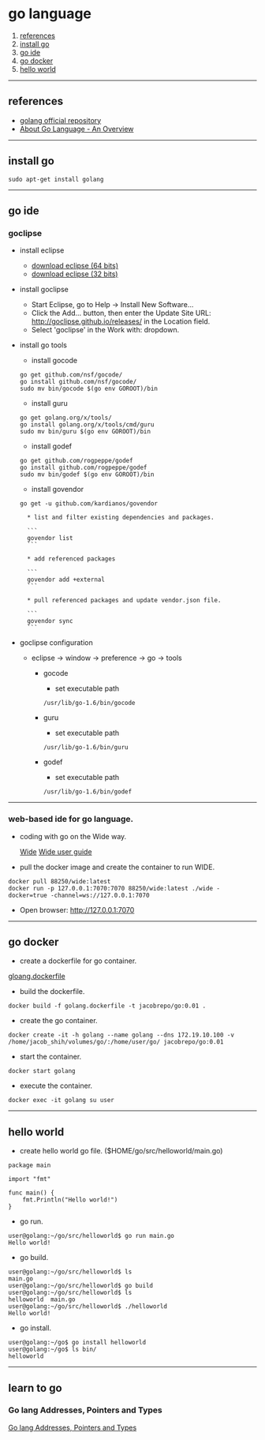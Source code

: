 
# go language

1. [references](#references)
1. [install go](#install_go)
1. [go ide](#go_ide)
1. [go docker](#go_docker)
1. [hello world](#hello_world)

---

<a name="references" />

## references
* [golang official repository](https://hub.docker.com/_/golang/)
* [About Go Language - An Overview](https://blog.learngoprogramming.com/about-go-language-an-overview-f0bee143597c)

---

<a name="install_go" />

## install go

```
sudo apt-get install golang
```

---

<a name="go_ide" />

## go ide

### goclipse

* install eclipse

    * [download eclipse (64 bits)](https://www.eclipse.org/downloads/download.php?file=/oomph/epp/oxygen/R2/eclipse-inst-linux64.tar.gz)
    * [download eclipse (32 bits)](https://www.eclipse.org/downloads/download.php?file=/oomph/epp/oxygen/R2/eclipse-inst-linux32.tar.gz)

* install goclipse

    * Start Eclipse, go to Help -> Install New Software...
    * Click the Add... button, then enter the Update Site URL: http://goclipse.github.io/releases/ in the Location field.
    * Select 'goclipse' in the Work with: dropdown.

* install go tools

    * install gocode

    ```
    go get github.com/nsf/gocode/
    go install github.com/nsf/gocode/
    sudo mv bin/gocode $(go env GOROOT)/bin
    ```

    * install guru

    ```
    go get golang.org/x/tools/
    go install golang.org/x/tools/cmd/guru
    sudo mv bin/guru $(go env GOROOT)/bin
    ```

    * install godef

    ```
    go get github.com/rogpeppe/godef
    go install github.com/rogpeppe/godef
    sudo mv bin/godef $(go env GOROOT)/bin
    ```

    * install govendor

    ```
    go get -u github.com/kardianos/govendor
    ```

        * list and filter existing dependencies and packages.

        ```
        govendor list
        ```

        * add referenced packages

        ```
        govendor add +external
        ```

        * pull referenced packages and update vendor.json file.

        ```
        govendor sync
        ```


* goclipse configuration

    * eclipse -> window -> preference -> go -> tools

        * gocode

            * set executable path

            ```
            /usr/lib/go-1.6/bin/gocode
            ```

        * guru

            * set executable path

            ```
            /usr/lib/go-1.6/bin/guru
            ```

        * godef

            * set executable path

            ```
            /usr/lib/go-1.6/bin/godef
            ```

---

### web-based ide for go language.

* coding with go on the Wide way.

    [Wide](https://github.com/b3log/wide)
    [Wide user guide](https://legacy.gitbook.com/book/88250/wide-user-guide/details)

* pull the docker image and create the container to run WIDE.

```
docker pull 88250/wide:latest
docker run -p 127.0.0.1:7070:7070 88250/wide:latest ./wide -docker=true -channel=ws://127.0.0.1:7070
```

* Open browser: http://127.0.0.1:7070


---

<a name="go_docker" />

## go docker

* create a dockerfile for go container.

[gloang.dockerfile](gloang.dockerfile)

* build the dockerfile.

```
docker build -f golang.dockerfile -t jacobrepo/go:0.01 .
```

* create the go container.

```
docker create -it -h golang --name golang --dns 172.19.10.100 -v /home/jacob_shih/volumes/go/:/home/user/go/ jacobrepo/go:0.01
```

* start the container.

```
docker start golang
```

* execute the container.

```
docker exec -it golang su user
```

---

<a name="hello_world" />

## hello world

* create hello world go file. ($HOME/go/src/helloworld/main.go)

```
package main

import "fmt"

func main() {
	fmt.Println("Hello world!")
}
```

* go run.

```
user@golang:~/go/src/helloworld$ go run main.go
Hello world!
```

* go build.

```
user@golang:~/go/src/helloworld$ ls
main.go
user@golang:~/go/src/helloworld$ go build
user@golang:~/go/src/helloworld$ ls
helloworld  main.go
user@golang:~/go/src/helloworld$ ./helloworld
Hello world!
```

* go install.

```
user@golang:~/go$ go install helloworld
user@golang:~/go$ ls bin/
helloworld
```

---

## learn to go

### Go lang Addresses, Pointers and Types

[Go lang Addresses, Pointers and Types](https://stackoverflow.com/a/24623251)



